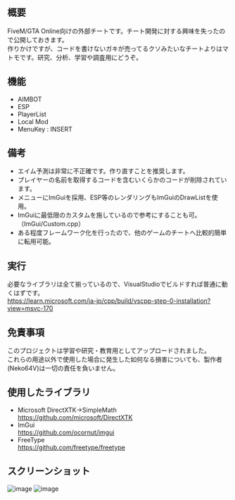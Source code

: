 ## 概要
FiveM/GTA Online向けの外部チートです。チート開発に対する興味を失ったので公開しておきます。  
作りかけですが、コードを書けないガキが売ってるクソみたいなチートよりはマトモです。研究、分析、学習や調査用にどうぞ。

## 機能
* AIMBOT
* ESP
* PlayerList
* Local Mod
* MenuKey : INSERT

## 備考
* エイム予測は非常に不正確です。作り直すことを推奨します。
* プレイヤーの名前を取得するコードを含むいくらかのコードが削除されています。
* メニューにImGuiを採用、ESP等のレンダリングもImGuiのDrawListを使用。
* ImGuiに最低限のカスタムを施しているので参考にすることも可。（ImGui/Custom.cpp）
* ある程度フレームワーク化を行ったので、他のゲームのチートへ比較的簡単に転用可能。

## 実行
必要なライブラリは全て揃っているので、VisualStudioでビルドすれば普通に動くはずです。  
https://learn.microsoft.com/ja-jp/cpp/build/vscpp-step-0-installation?view=msvc-170

## 免責事項
このプロジェクトは学習や研究・教育用としてアップロードされました。  
これらの用途以外で使用した場合に発生した如何なる損害についても、製作者(Neko64V)は一切の責任を負いません。  

## 使用したライブラリ
* Microsoft DirectXTK->SimpleMath  
https://github.com/microsoft/DirectXTK  
* ImGui  
https://github.com/ocornut/imgui  
* FreeType  
https://github.com/freetype/freetype

## スクリーンショット
![image](https://github.com/user-attachments/assets/f4660917-e376-4d32-8d03-146d6cf7e048)
![image](https://github.com/user-attachments/assets/43d642a7-5cea-45da-aeaa-fca1dd4422fc)
